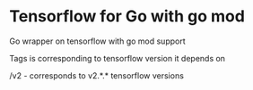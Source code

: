 # Tensorflow for Go with go mod

Go wrapper on tensorflow with go mod support

Tags is corresponding to tensorflow version it depends on

/v2 - corresponds to v2.\*.\* tensorflow versions 

